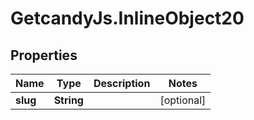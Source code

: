 # GetcandyJs.InlineObject20

## Properties

Name | Type | Description | Notes
------------ | ------------- | ------------- | -------------
**slug** | **String** |  | [optional] 


